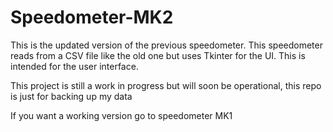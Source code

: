 # Speedometer-MK2
This is the updated version of the previous speedometer. This speedometer reads from a CSV file like the old one but uses Tkinter for the UI. This is intended for the user interface.

This project is still a work in progress but will soon be operational, this repo is just for backing up my data

If you want a working version go to speedometer MK1
